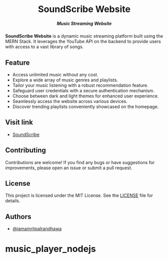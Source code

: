 
<h1 align="center">SoundScribe Website
</h1>
<h5 align="center">Music Streaming Website</h5>

**SoundScribe Website** is a dynamic music streaming platform built using the MERN Stack. It leverages the YouTube API on the backend to provide users with access to a vast library of songs.

## Feature
* Access unlimited music without any cost.
* Explore a wide array of music genres and playlists.
* Tailor your music listening with a robust recommendation feature.
* Safeguard user credentials with a secure authentication mechanism.
* Choose between dark and light themes for enhanced user experience.
* Seamlessly access the website across various devices.
* Discover trending playlists conveniently showcased on the homepage.


## Visit link 
 * [SoundScribe](https://sound-scribe.vercel.app) 

## Contributing
Contributions are welcome! If you find any bugs or have suggestions for improvements, please open an issue or submit a pull request.

## License 
This project is licensed under the MIT License. See the [LICENSE](LICENSE) file for details.

## Authors
- [@iamamritpalrandhawa](https://www.github.com/iamamritpalrandhawa)



# music_player_nodejs
